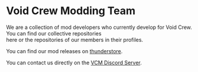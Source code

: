 # Void Crew Modding Team
We are a collection of mod developers who currently develop for Void Crew. You can find our collective repositories  
here or the repositories of our members in their profiles.

You can find our mod releases on [thunderstore](https://thunderstore.io/c/void-crew/).

You can contact us directly on the [VCM Discord Server](https://discord.gg/g2u5wpbMGu).

